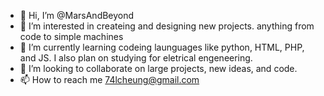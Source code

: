 - 👋 Hi, I’m @MarsAndBeyond
- 👀 I’m interested in createing and designing new projects. anything from code to simple machines 
- 🌱 I’m currently learning codeing launguages like python, HTML, PHP, and JS. I also plan on studying for eletrical engeneering.
- 💞️ I’m looking to collaborate on large projects, new ideas, and code.
- 📫 How to reach me 74lcheung@gmail.com

<!---
MarsAndBeyond/MarsAndBeyond is a ✨ special ✨ repository because its `README.md` (this file) appears on your GitHub profile.
You can click the Preview link to take a look at your changes.
--->
